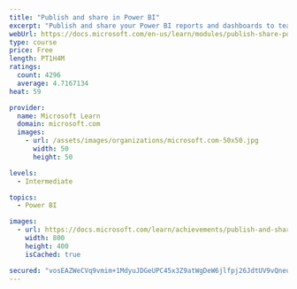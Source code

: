 ```yaml
---
title: "Publish and share in Power BI"
excerpt: "Publish and share your Power BI reports and dashboards to teammates in your organization or to everyone on the web."
webUrl: https://docs.microsoft.com/en-us/learn/modules/publish-share-power-bi/
type: course
price: Free
length: PT1H4M
ratings:
  count: 4296
  average: 4.7167134
heat: 59

provider:
  name: Microsoft Learn
  domain: microsoft.com
  images:
    - url: /assets/images/organizations/microsoft.com-50x50.jpg
      width: 50
      height: 50

levels:
  - Intermediate

topics:
  - Power BI

images:
  - url: https://docs.microsoft.com/learn/achievements/publish-and-share-with-power-bi-desktop-social.png
    width: 800
    height: 400
    isCached: true

secured: "vosEAZWeCVq9vmim+1MdyuJDGeUPC45x3Z9atWgDeW6jlfpj26JdtUV9vQneukpzWrKWw6/xvmjFBaurZZ/hraufITwjJwXySIqhtd1PrcZlu7YHuInOEXPDfNcIOx1QVUQI4wrGuEubrJJYfUbYNvOhLZSg68ELOJzQppM9K6ZG5+E72JVLIg1daxuFyAIM5H5tpyJbUuPb7vMdOlY8GD7aUSrcM/uX95A2Im/TMV2yXHjlDapGg4MdpNJKMLQvxnmQwDa+sAYLq+4a5fgs5Z1EMJLkvzaEyw1GVFvOpwufp0R8aiMrjoh3OUcdDn14KVGob7nc500cq8hNLcRpEozg7eBvsO2lNGrPiceHZIb03GFtkkxzPAMrMo8r88nalF5zlyVs0Zv3sBGo6vikuFXV96aP4EEZEOhfVzAcbvU=;l/hs35dLB5BpfBhysNztGg=="
---
```


